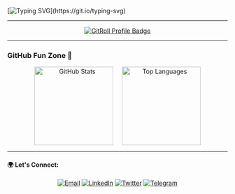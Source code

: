 <!-- animation start -->
[![Typing SVG](https://readme-typing-svg.demolab.com?font=Comfortaa&weight=700&size=30&duration=4000&pause=500&color=F0DB4F&center=true&vCenter=true&width=700&height=60&lines=Hey+There!+I'm+Asharib+Ali!;Full-Stack+Developer,+Tech+Enthusiast;Building+Cool+Stuff+in+Web3+%26+AI;Let%E2%80%99s+Make+Something+Awesome!)](https://git.io/typing-svg)
<!-- animation end -->

---

<div align="center">
  <a href="https://gitroll.io/profile/uLfTHQ426idPKEBt4rSpjXMrcrSF3" target="_blank"><img src="https://gitroll.io/api/badges/profiles/v1/uLfTHQ426idPKEBt4rSpjXMrcrSF3" alt="GitRoll Profile Badge"/></a>
</div>

---

### GitHub Fun Zone 🎢

<div align="center" style="display: flex; align-items: center; justify-content: center; gap: 20px;">
  <a href="#"><img alt="GitHub Stats" src="https://github-readme-stats.vercel.app/api?username=asharibali&show_icons=true&bg_color=0D1117&title_color=F0DB4F&text_color=FFFFFF&icon_color=F0DB4F&hide_border=true" height="180px"/></a>
  <a href="#"><img alt="Top Languages" src="https://github-readme-stats.vercel.app/api/top-langs/?username=asharibali&layout=compact&bg_color=0D1117&title_color=F0DB4F&text_color=FFFFFF&hide_border=true" height="180px"/></a>
</div>

---

#### 🌍 Let's Connect:
<div align="center">
    <a href="mailto:asharibali@proton.me"><img src="https://img.shields.io/badge/-Email-0D1117?style=for-the-badge&logo=protonmail&logoColor=F0DB4F" alt="Email"></a>
    <a href="https://linkedin.com/in/asharibali"><img src="https://img.shields.io/badge/-LinkedIn-0D1117?style=for-the-badge&logo=linkedin&logoColor=F0DB4F" alt="LinkedIn"></a>
    <a href="https://twitter.com/0xAsharib"><img src="https://img.shields.io/badge/-Twitter-0D1117?style=for-the-badge&logo=x&logoColor=F0DB4F" alt="Twitter"></a>
    <a href="https://t.me/AsharibAli"><img src="https://img.shields.io/badge/-Telegram-0D1117?style=for-the-badge&logo=telegram&logoColor=F0DB4F" alt="Telegram"></a>
</div>
